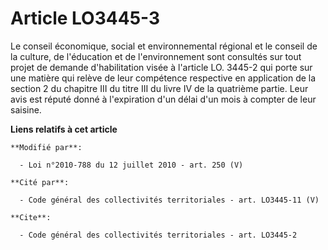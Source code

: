 # Article LO3445-3

Le    conseil économique, social et environnemental régional et le conseil de la culture, de l'éducation et de
l'environnement sont consultés sur tout projet de demande d'habilitation visée à l'article LO. 3445-2 qui porte sur une
matière qui relève de leur compétence respective en application de la section 2 du chapitre III du titre III du livre IV de
la quatrième partie. Leur avis est réputé donné à l'expiration d'un délai d'un mois à compter de leur saisine.

**Liens relatifs à cet article**

	**Modifié par**:

	  - Loi n°2010-788 du 12 juillet 2010 - art. 250 (V)

	**Cité par**:

	  - Code général des collectivités territoriales - art. LO3445-11 (V)

	**Cite**:

	  - Code général des collectivités territoriales - art. LO3445-2
